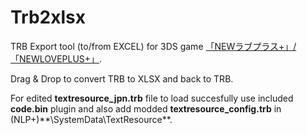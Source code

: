 # Trb2xlsx
TRB Export tool (to/from EXCEL) for 3DS game [「NEWラブプラス+」/「NEWLOVEPLUS+」](http://www.konami.jp/products/newloveplus_plus/).


Drag & Drop to convert TRB to XLSX and back to TRB.


For edited **textresource_jpn.trb** file to load succesfully use included **code.bin** plugin and also add modded **textresource_config.trb** in (NLP+)**\SystemData\TextResource\**.

